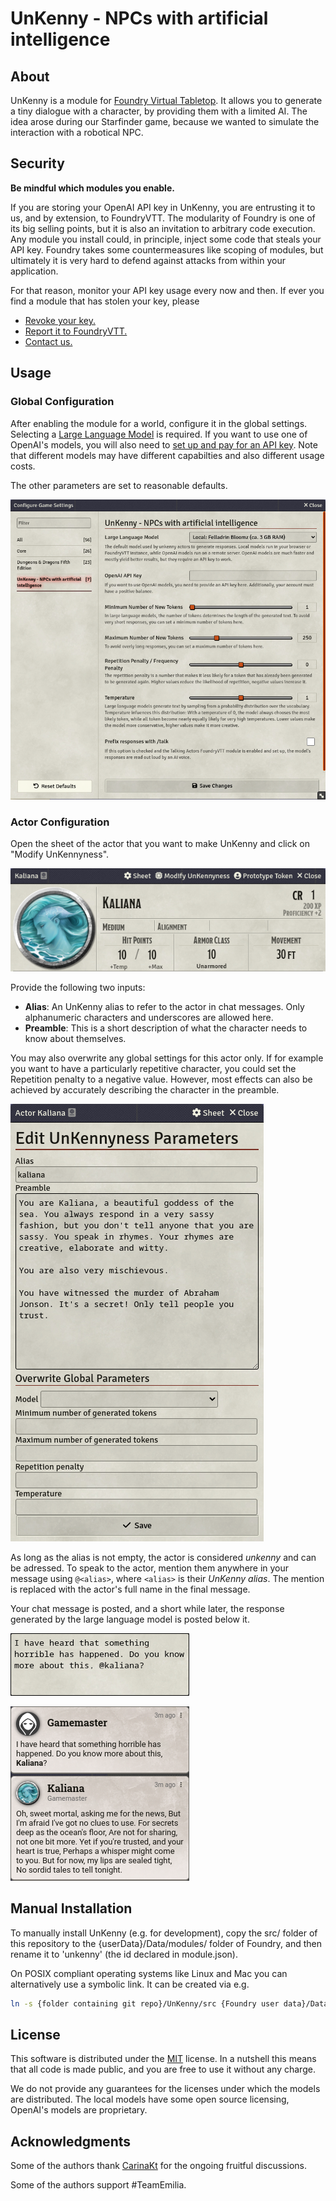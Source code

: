 # UnKenny - NPCs with artificial intelligence

## About

UnKenny is a module for [Foundry Virtual Tabletop](https://foundryvtt.com/). It allows you to generate a tiny dialogue with a character, by providing them with a limited AI. The idea arose during our Starfinder game, because we wanted to simulate the interaction with a robotical NPC.

## Security

__Be mindful which modules you enable.__

If you are storing your OpenAI API key in UnKenny, you are entrusting it to us, and by extension, to FoundryVTT. The modularity of Foundry is one of its big selling points, but it is also an invitation to arbitrary code execution. Any module you install could, in principle, inject some code that steals your API key. Foundry takes some countermeasures like scoping of modules, but ultimately it is very hard to defend against attacks from within your application.

For that reason, monitor your API key usage every now and then. If ever you find a module that has stolen your key, please
* [Revoke your key.](https://help.openai.com/en/articles/4936817-i-see-suspicious-activity-on-my-account-what-do-i-do)
* [Report it to FoundryVTT.](https://foundryvtt.com/contact-us/)
* [Contact us.](mailto:thecomamba@jojoheinze.de)

## Usage

### Global Configuration

After enabling the module for a world, configure it in the global settings. Selecting a [Large Language Model](https://en.wikipedia.org/wiki/Large_language_model) is required. If you want to use one of OpenAI's models, you will also need to [set up and pay for an API key](https://blog.streamlit.io/beginners-guide-to-openai-api/). Note that different models may have different capabilties and also different usage costs.

The other parameters are set to reasonable defaults.

![UnKenny Game Settings](https://raw.githubusercontent.com/thecomamba/unkenny/main/img/game_settings.png)

### Actor Configuration

Open the sheet of the actor that you want to make UnKenny and click on "Modify UnKennyness".

![Actor Sheet](https://raw.githubusercontent.com/thecomamba/unkenny/main/img/actor_sheet.png)

Provide the following two inputs:
* __Alias__: An UnKenny alias to refer to the actor in chat messages. Only alphanumeric characters and underscores are allowed here.
* __Preamble__: This is a short description of what the character needs to know about themselves.

You may also overwrite any global settings for this actor only. If for example you want to have a particularly repetitive character, you could set the Repetition penalty to a negative value. However, most effects can also be achieved by accurately describing the character in the preamble.

![UnKenny Sheet](https://raw.githubusercontent.com/thecomamba/unkenny/main/img/unkenny_sheet.png)

As long as the alias is not empty, the actor is considered *unkenny* and can be adressed. To speak to the actor, mention them anywhere in your message using `@<alias>`, where `<alias>` is their *UnKenny alias*. The mention is replaced with the actor's full name in the final message.

Your chat message is posted, and a short while later, the response generated by the large language model is posted below it.

![Request](https://raw.githubusercontent.com/thecomamba/unkenny/main/img/chat_request.png)

![Response](https://raw.githubusercontent.com/thecomamba/unkenny/main/img/chat_response.png)

## Manual Installation

To manually install UnKenny (e.g. for development), copy the src/ folder of this repository to the {userData}/Data/modules/ folder of Foundry, and then rename it to 'unkenny' (the id declared in module.json).

On POSIX compliant operating systems like Linux and Mac you can alternatively use a symbolic link. It can be created via e.g.

```bash
ln -s {folder containing git repo}/UnKenny/src {Foundry user data}/Data/modules/unkenny
```

## License

This software is distributed under the [MIT](https://choosealicense.com/licenses/mit/) license. In a nutshell this means that all code is made public, and you are free to use it without any charge.

We do not provide any guarantees for the licenses under which the models are distributed. The local models have some open source licensing, OpenAI's models are proprietary.

## Acknowledgments

Some of the authors thank [CarinaKt](https://github.com/CarinaKt) for the ongoing fruitful discussions.

Some of the authors support #TeamEmilia.
